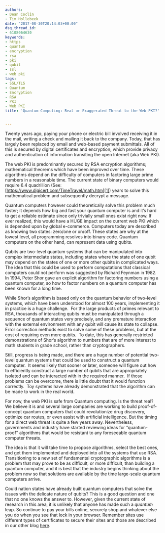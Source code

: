 ```yaml
---
authors:
- Dean Coclin
- Tim Hollebeek
date: "2017-08-30T20:14:03+00:00"
dsq_thread_id:
- 6108064630
keywords:
- https
- quantum
- encryption
- rsa
- pki
- qubit
- ssl
- web pki
tags:
- SSL/TLS
- Quantum
- Encryption
- RSA
- PKI
- Web PKI
title: 'Quantum Computing: Real or Exaggerated Threat to the Web PKI?'


---
```

Twenty years ago, paying your phone or electric bill involved receiving it in the mail, writing a check and mailing it back to the company. Today, that has largely been replaced by email and web-based payment submittals. All of this is secured by digital certificates and encryption, which provide privacy and authentication of information transiting the open Internet (aka Web PKI).

The web PKI is predominantly secured by RSA encryption algorithms; mathematical theorems which have been improved over time. These algorithms depend on the difficulty of computers in factoring large prime numbers in a reasonable time. The current state of binary computers would require 6.4 quadrillion (See: [https://www.digicert.com/TimeTravel/math.htm][1]) years to solve this mathematical problem and subsequently decrypt a message.

Quantum computers however could theoretically solve this problem much faster; it depends how big and fast your quantum computer is and it’s hard to get a reliable estimate since only trivially small ones exist right now. If ever realized, this would have a HUGE impact on the current web PKI which is depended upon by global e-commerce. Computers today are described as knowing two states: zero/one or on/off. These states are why at the lowest level, all programming resolves into binary code. Quantum computers on the other hand, can represent data using qubits.

Qubits are two-level quantum systems that can be manipulated into complex intermediate states, including states where the state of one qubit may depend on the states of one or more other qubits in complicated ways.  The idea that this could be used to perform computations that classical computers could not perform was suggested by Richard Feynman in 1982.  In 1994, Peter Shor gave an explicit algorithm for factoring numbers using a quantum computer, so how to factor numbers on a quantum computer has been known for a long time.

While Shor’s algorithm is based only on the quantum behavior of two-level systems, which have been understood for almost 100 years, implementing it in practice is a huge challenge.  For the large products of primes relevant to RSA, thousands of interacting qubits must be manipulated through a sequence of quantum states very precisely, and any premature interaction with the external environment with any qubit will cause its state to collapse.  Error correction methods exist to solve some of these problems, but at the cost of requiring even more qubits.  To date, this has generally restricted demonstrations of Shor’s algorithm to numbers that are of more interest to math students in grade school, rather than cryptographers.

Still, progress is being made, and there are a huge number of potential two-level quantum systems that could be used to construct a quantum computer.  It seems likely that sooner or later, someone will figure out how to efficiently construct a large number of qubits that are appropriately isolated and can be interacted with in the required manner.  If those problems can be overcome, there is little doubt that it would function correctly.  Toy systems have already demonstrated that the algorithm can be made to work in the real world.

For now, the web PKI is safe from Quantum computing. Is the threat real? We believe it is and several large companies are working to build proof-of-concept quantum computers that could revolutionize drug discovery, optimize car routes, or even assist with artificial intelligence. But the timing for a direct web threat is quite a few years away. Nevertheless, governments and industry have started reviewing ideas for “quantum-proof” algorithms that would be resistant to any foreseeable quantum computer threats.

The idea is that it will take time to propose algorithms, select the best ones, and get them implemented and deployed into all the systems that use RSA.  Transitioning to a new set of fundamental cryptographic algorithms is a problem that may prove to be as difficult, or more difficult, than building a quantum computer, and it is best that the industry begins thinking about the problem now so that solutions are available by the time large-scale quantum computers arrive.

Could nation states have already built quantum computers that solve the issues with the delicate nature of qubits? This is a good question and one that no one knows the answer to. However, given the current state of research in this area, it is unlikely that anyone has made such a _quantum_ leap. So continue to pay your bills online, securely shop and whatever else you do when you see that lock in your browser. Remember sites use different types of certificates to secure their sites and those are described in our other blog [here][2].

 [1]: https://clicktime.symantec.com/a/1/TP4yZcdQW9gewBItJK_lgR8cAeaYn1sjeg-OPz3013I=?d=9FvaWypmJdBValJZWMJMkKrPmgYlZ7wS2mW_GmhzMhPBOfaKCMC_Yg7IIrSwQGJqviJSQmP0qd0OSPVJFgs_tUD5DGp2fYSwyuXxfFVUY0bi0cSyZUjvygH2j5UESXM1Cem9M6iriBfUgwzhm_wruHD77sicSww0szVJV-2T4tMEOxfhvKPeQ8K4OzKnpTWU5qM1K3JVmQ7mh9O2Ty7tskt-bBqi8LKldHthM2YX4G1kOLOF4akDnrOIna_86-kXs2nr17IMYvGeevaNn5TfniuakEGmTB7qsZ35qbURzhTeTPh2hwr6J4tM5WeqkRCn26vZMCPnTAk-8SrJo8_SIVeW74EuloQ3_Ew_qR61mb_YCLX78K6H08SV5P7KfNmYeMbsGeHwkkdN7Syt0j2L-1AL6PVjf4lFVqVicV0amOk%3D&u=https%3A%2F%2Fscanmail.trustwave.com%2F%3Fc%3D4062%26amp%3Bd%3D7Y-g2dltHLtKB9isUn1bu_QUPHtVEG-aEnQm5Vke5A%26amp%3Bs%3D5%26amp%3Bu%3Dhttps%253a%252f%252fwww%252edigicert%252ecom%252fTimeTravel%252fmath%252ehtm
 [2]: https://clicktime.symantec.com/a/1/3rv_iioujUyUxGNvFHSJ3DpquTUv1XNnnb2pT5pmv0c=?d=9FvaWypmJdBValJZWMJMkKrPmgYlZ7wS2mW_GmhzMhPBOfaKCMC_Yg7IIrSwQGJqviJSQmP0qd0OSPVJFgs_tUD5DGp2fYSwyuXxfFVUY0bi0cSyZUjvygH2j5UESXM1Cem9M6iriBfUgwzhm_wruHD77sicSww0szVJV-2T4tMEOxfhvKPeQ8K4OzKnpTWU5qM1K3JVmQ7mh9O2Ty7tskt-bBqi8LKldHthM2YX4G1kOLOF4akDnrOIna_86-kXs2nr17IMYvGeevaNn5TfniuakEGmTB7qsZ35qbURzhTeTPh2hwr6J4tM5WeqkRCn26vZMCPnTAk-8SrJo8_SIVeW74EuloQ3_Ew_qR61mb_YCLX78K6H08SV5P7KfNmYeMbsGeHwkkdN7Syt0j2L-1AL6PVjf4lFVqVicV0amOk%3D&u=https%3A%2F%2Fcasecurity.org%2F2013%2F08%2F07%2Fwhat-are-the-different-types-of-ssl-certificates%2F